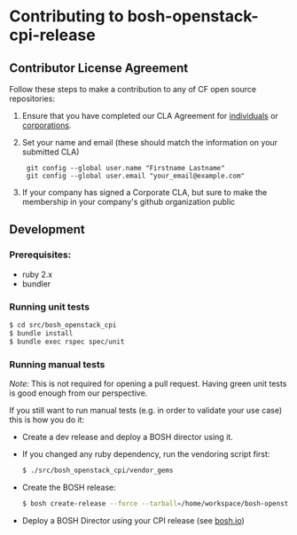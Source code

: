 # Contributing to bosh-openstack-cpi-release

## Contributor License Agreement

Follow these steps to make a contribution to any of CF open source repositories:

1. Ensure that you have completed our CLA Agreement for
   [individuals](http://cloudfoundry.org/pdfs/CFF_Individual_CLA.pdf) or
   [corporations](http://cloudfoundry.org/pdfs/CFF_Corporate_CLA.pdf).

1. Set your name and email (these should match the information on your submitted CLA)

        git config --global user.name "Firstname Lastname"
        git config --global user.email "your_email@example.com"

1. If your company has signed a Corporate CLA, but sure to make the membership in your company's github organization public


## Development

### Prerequisites:
- ruby 2.x
- bundler

### Running unit tests
```bash
$ cd src/bosh_openstack_cpi
$ bundle install
$ bundle exec rspec spec/unit
```

### Running manual tests
*Note:* This is not required for opening a pull request. Having green unit tests is good enough from our perspective.

If you still want to run manual tests (e.g. in order to validate your use case) this is how you do it: 

- Create a dev release and deploy a BOSH director using it. 
 
- If you changed any ruby dependency, run the vendoring script first:
    
    ```bash
    $ ./src/bosh_openstack_cpi/vendor_gems
    ```

- Create the BOSH release:

    ```bash
    $ bosh create-release --force --tarball=/home/workspace/bosh-openstack-cpi-release.tgz
    ```

- Deploy a BOSH Director using your CPI release (see [bosh.io](http://bosh.io/docs/init-openstack.html#create-manifest))

